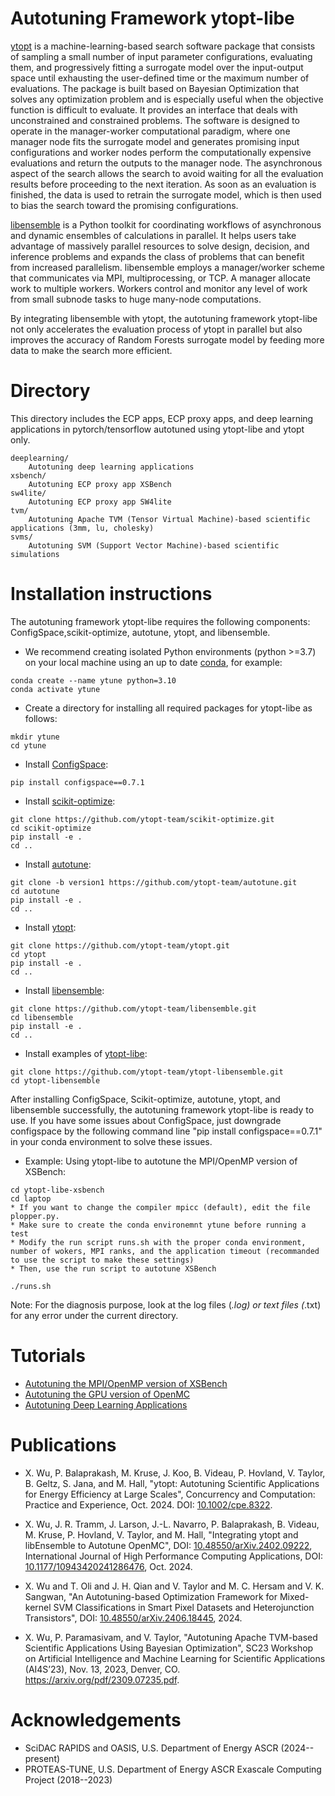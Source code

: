 # Autotuning Framework ytopt-libe
[ytopt](https://github.com/ytopt-team/ytopt.git) is a machine-learning-based search software package that consists of sampling a small number of input parameter configurations, evaluating them, and progressively fitting a surrogate model over the input-output space until exhausting the user-defined time or the maximum number of evaluations. The package is built based on Bayesian Optimization that solves any optimization problem and is especially useful when the objective function is difficult to evaluate. It provides an interface that deals with unconstrained and constrained problems. The software is designed to operate in the manager-worker computational paradigm, where one manager node fits the surrogate model and generates promising input configurations and worker nodes perform the computationally expensive evaluations and return the outputs to the manager node. The asynchronous aspect of the search allows the search to avoid waiting for all the evaluation results before proceeding to the next iteration. As soon as an evaluation is finished, the data is used to retrain the surrogate model, which is then used to bias the search toward the promising configurations.

[libensemble](https://github.com/ytopt-team/libensemble.git) is a Python toolkit for coordinating workflows of asynchronous and dynamic ensembles of calculations in parallel. It helps users take advantage of massively parallel resources to solve design, decision, and inference problems and expands the class of problems that can benefit from increased parallelism. libensemble employs a manager/worker scheme that communicates via MPI, multiprocessing, or TCP. A manager allocate work to multiple workers. Workers control and monitor any level of work from small subnode tasks to huge many-node computations.

By integrating libensemble with ytopt, the autotuning framework ytopt-libe not only accelerates the evaluation process of ytopt in parallel but also improves the accuracy of Random Forests surrogate model by feeding more data to make the search more efficient.

# Directory

This directory includes the ECP apps, ECP proxy apps, and deep learning applications in pytorch/tensorflow autotuned using ytopt-libe and ytopt only.

```
deeplearning/
    Autotuning deep learning applications 
xsbench/
    Autotuning ECP proxy app XSBench
sw4lite/
    Autotuning ECP proxy app SW4lite
tvm/
    Autotuning Apache TVM (Tensor Virtual Machine)-based scientific applications (3mm, lu, cholesky)
svms/
    Autotuning SVM (Support Vector Machine)-based scientific simulations
```

# Installation instructions
The autotuning framework ytopt-libe requires the following components: ConfigSpace,scikit-optimize, autotune, ytopt, and libensemble.

* We recommend creating isolated Python environments (python >=3.7) on your local machine using an up to date [conda](https://docs.conda.io/projects/conda/en/latest/index.html), for example:

```
conda create --name ytune python=3.10
conda activate ytune
```

* Create a directory for installing all required packages for ytopt-libe as follows:
```
mkdir ytune
cd ytune
```

* Install [ConfigSpace](https://github.com/ytopt-team/ConfigSpace.git):
```
pip install configspace==0.7.1
```

* Install [scikit-optimize](https://github.com/ytopt-team/scikit-optimize.git):
```
git clone https://github.com/ytopt-team/scikit-optimize.git
cd scikit-optimize
pip install -e .
cd ..
```

* Install [autotune](https://github.com/ytopt-team/autotune.git):
```
git clone -b version1 https://github.com/ytopt-team/autotune.git
cd autotune
pip install -e .
cd ..
```

* Install [ytopt](https://github.com/ytopt-team/ytopt.git):
```
git clone https://github.com/ytopt-team/ytopt.git
cd ytopt
pip install -e .
cd ..
```

* Install [libensemble](https://github.com/ytopt-team/libensemble.git):
```
git clone https://github.com/ytopt-team/libensemble.git
cd libensemble
pip install -e .
cd ..
```

* Install examples of [ytopt-libe](https://github.com/ytopt-team/ytopt-libensemble.git):
```
git clone https://github.com/ytopt-team/ytopt-libensemble.git
cd ytopt-libensemble
```

After installing ConfigSpace, Scikit-optimize, autotune, ytopt, and libensemble successfully, the autotuning framework ytopt-libe is ready to use.
If you have some issues about ConfigSpace, just downgrade configspace by the following command line "pip install configspace==0.7.1" in your conda environment to solve these issues.

* Example: Using ytopt-libe to autotune the  MPI/OpenMP version of XSBench:
```
cd ytopt-libe-xsbench
cd laptop
* If you want to change the compiler mpicc (default), edit the file plopper.py. 
* Make sure to create the conda environemnt ytune before running a test
* Modify the run script runs.sh with the proper conda environment, number of wokers, MPI ranks, and the application timeout (recommanded to use the script to make these settings)
* Then, use the run script to autotune XSBench 

./runs.sh
```

Note: For the diagnosis purpose, look at the log files (*.log) or text files (*.txt) for any error under the current directory.

# Tutorials

* [Autotuning the MPI/OpenMP version of XSBench](https://github.com/ytopt-team/ytopt-libensemble/tree/main/ytopt-libe-xsbench)
* [Autotuning the GPU version of OpenMC](https://github.com/ytopt-team/ytopt-libensemble/tree/main/ytopt-libe-openmc)
* [Autotuning Deep Learning Applications](https://github.com/ytopt-team/ytopt-libensemble/tree/develop1/ytopt-libe-deeplearning)

# Publications
* X. Wu, P. Balaprakash, M. Kruse, J. Koo, B. Videau, P. Hovland, V. Taylor, B. Geltz, S. Jana, and M. Hall, "ytopt: Autotuning Scientific Applications for Energy Efficiency at Large Scales", Concurrency and Computation: Practice and Experience, Oct. 2024. DOI: [10.1002/cpe.8322](https://onlinelibrary.wiley.com/doi/10.1002/cpe.8322).
 
* X. Wu, J. R. Tramm, J. Larson, J.-L. Navarro, P. Balaprakash, B. Videau, M. Kruse, P. Hovland, V. Taylor, and M. Hall, "Integrating ytopt and libEnsemble to Autotune OpenMC", DOI: [10.48550/arXiv.2402.09222](https://doi.org/10.48550/arXiv.2402.09222),  International Journal of High Performance Computing Applications, DOI: [10.1177/10943420241286476](https://journals.sagepub.com/doi/10.1177/10943420241286476), Oct. 2024.
* X. Wu and T. Oli and J. H. Qian and V. Taylor and M. C. Hersam and V. K. Sangwan, "An Autotuning-based Optimization Framework for Mixed-kernel SVM Classifications in Smart Pixel Datasets and Heterojunction Transistors", DOI: [10.48550/arXiv.2406.18445](https://arxiv.org/pdf/2406.18445), 2024.
* X. Wu, P. Paramasivam, and V. Taylor, "Autotuning Apache TVM-based Scientific Applications Using Bayesian Optimization", SC23 Workshop on Artificial Intelligence and Machine Learning for Scientific Applications (AI4S’23), Nov. 13, 2023, Denver, CO. https://arxiv.org/pdf/2309.07235.pdf.

# Acknowledgements
* SciDAC RAPIDS and OASIS, U.S. Department of Energy ASCR (2024--present)
* PROTEAS-TUNE, U.S. Department of Energy ASCR Exascale Computing Project (2018--2023)

